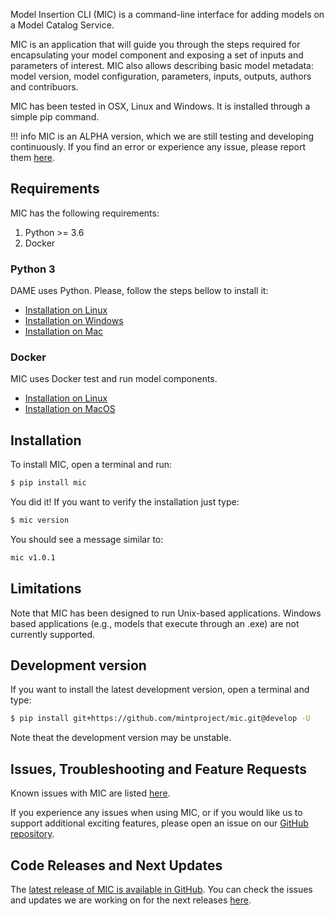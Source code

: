 Model Insertion CLI (MIC) is a command-line interface for adding  models on a Model Catalog Service.

MIC is an application that will guide you through the steps required for encapsulating your model component and exposing a set of inputs and parameters of interest. MIC also allows describing basic model metadata: model version, model configuration, parameters, inputs, outputs, authors and contribuors.

MIC has been tested in OSX, Linux and Windows. It is installed through a simple pip command. 

!!! info
    MIC is an ALPHA version, which we are still testing and developing continuously. If you find an error or experience any issue, please report them [here](https://github.com/mintproject/mic/issues/new/choose).

## Requirements

MIC has the following requirements:

1. Python >= 3.6
2. Docker


### Python 3

DAME uses Python. Please, follow the steps bellow to install it:

- [Installation on Linux](https://realpython.com/installing-python/#linux)
- [Installation on Windows](https://realpython.com/installing-python/#windows)
- [Installation on Mac](https://realpython.com/installing-python/#macos-mac-os-x)

### Docker

MIC uses Docker test and run model components.

- [Installation on Linux](https://docs.docker.com/engine/install/)
- [Installation on MacOS](https://docs.docker.com/docker-for-mac/install/)


## Installation

To install MIC, open a terminal and run:

```bash
$ pip install mic
```

You did it! If you want to verify the installation just type:

```bash
$ mic version
```

You should see a message similar to:

```bash
mic v1.0.1
```

## Limitations

Note that MIC has been designed to run Unix-based applications. Windows based applications (e.g., models that execute through an .exe) are not currently supported.

## Development version

If you want to install the latest development version, open a terminal and type:

```bash
$ pip install git+https://github.com/mintproject/mic.git@develop -U
```
Note theat the development version may be unstable.

## Issues, Troubleshooting and Feature Requests

Known issues with MIC are listed [here](https://github.com/mintproject/mic/issues).

If you experience any issues when using MIC, or if you would like us to support additional exciting features, please open an issue on our [GitHub repository](https://github.com/mintproject/mic/issues). 

## Code Releases and Next Updates

The [latest release of MIC is available in GitHub](https://github.com/mintproject/mic/releases/latest). You can check the issues and updates we are working on for the next releases [here](https://github.com/mintproject/mic/milestones).